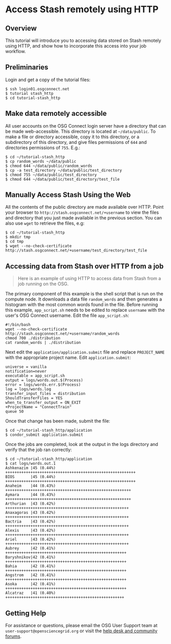 # Access Stash remotely using HTTP

## Overview

This tutorial will introduce you to accessing data stored on Stash remotely using HTTP, and show how to incorporate this access into your job workflow.

## Preliminaries

Login and get a copy of the tutorial files:

	$ ssh login01.osgconnect.net
	$ tutorial stash_http
	$ cd tutorial-stash_http

## Make data remotely accessible 
All user accounts on the OSG Connect login server have a directory that can be made web-accessible.  This directory is located at `~/data/public`.  To make a file or directory accessible, copy it to this directory, or a subdirectory of this directory, and give files permissions of `644` and directories permissions of `755`. E.g.:

	$ cd ~/tutorial-stash_http
	$ cp random_words ~/data/public
	$ chmod 644 ~/data/public/random_words
	$ cp -a test_directory ~/data/public/test_directory
	$ chmod 755 ~/data/public/test_directory
	$ chmod 644 ~/data/public/test_directory/test_file

## Manually Access Stash Using the Web

All the contents of the public directory are made available over HTTP.  Point your browser to  `http://stash.osgconnect.net/+username` to view the files and directory that you just made available in the previous section. You can also use `wget` to retrieve the files, e.g:

	$ cd ~/tutorial-stash_http
	$ mkdir tmp
	$ cd tmp
	$ wget --no-check-certificate http://stash.osgconnect.net/+username/test_directory/test_file

## Accessing data from Stash over HTTP from a job 

> Here is an example of using HTTP to access data from Stash from a job running on the OSG. 

The primary component of this example is the shell script that is run on the compute node.  It downloads a data file `random_words` and then generates a histogram with the most common words found in the file.  Before running this example, `app_script.sh` needs to be edited to replace `username` with the user's OSG Connect username. Edit the file `app_script.sh`:

	#!/bin/bash
	wget --no-check-certificate http://stash.osgconnect.net/+username/random_words
	chmod 700 ./distribution
	cat random_words | ./distribution

Next edit the `application/application.submit` file and replace `PROJECT_NAME` with the appropriate project name. Edit `application.submit`:

	universe = vanilla
	notification=never
	executable = app_script.sh
	output = logs/words.out.$(Process)
	error = logs/words.err.$(Process)
	log = logs/words.log
	transfer_input_files = distribution
	ShouldTransferFiles = YES
	when_to_transfer_output = ON_EXIT
	+ProjectName = "ConnectTrain"
	queue 50

Once that change has been made, submit the file:

	$ cd ~/tutorial-stash_http/application
	$ condor_submit application.submit

Once the jobs are completed, look at the output in the logs directory and verify that the job ran correctly:

	$ cd ~/tutorial-stash_http/application
	$ cat logs/words.out.1
	Ashkenazim |45 (0.44%) +++++++++++++++++++++++++++++++++++++++++++++++++++++++++
	BIOS       |45 (0.44%) +++++++++++++++++++++++++++++++++++++++++++++++++++++++++
	Anaheim    |44 (0.43%) +++++++++++++++++++++++++++++++++++++++++++++++++++++++
	Aymara     |44 (0.43%) +++++++++++++++++++++++++++++++++++++++++++++++++++++++
	Arthurian  |43 (0.42%) ++++++++++++++++++++++++++++++++++++++++++++++++++++++
	Anaxagoras |43 (0.42%) ++++++++++++++++++++++++++++++++++++++++++++++++++++++
	Bactria    |43 (0.42%) ++++++++++++++++++++++++++++++++++++++++++++++++++++++
	Alexis     |43 (0.42%) ++++++++++++++++++++++++++++++++++++++++++++++++++++++
	Ariel      |43 (0.42%) ++++++++++++++++++++++++++++++++++++++++++++++++++++++
	Aubrey     |42 (0.41%) +++++++++++++++++++++++++++++++++++++++++++++++++++++
	Baryshnikov|42 (0.41%) +++++++++++++++++++++++++++++++++++++++++++++++++++++
	Bahia      |42 (0.41%) +++++++++++++++++++++++++++++++++++++++++++++++++++++
	Angstrom   |42 (0.41%) +++++++++++++++++++++++++++++++++++++++++++++++++++++
	Asoka      |42 (0.41%) +++++++++++++++++++++++++++++++++++++++++++++++++++++
	Alcatraz   |41 (0.40%) ++++++++++++++++++++++++++++++++++++++++++++++++++++

## Getting Help
For assistance or questions, please email the OSG User Support team  at `user-support@opensciencegrid.org` or visit the [help desk and community forums](http://support.opensciencegrid.org).
